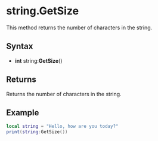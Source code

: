 # string.GetSize #
This method returns the number of characters in the string.

## Syntax ##
- **int** string:**GetSize**()

## Returns ##
Returns the number of characters in the string.

## Example ##
```lua
local string = "Hello, how are you today?"
print(string:GetSize())
```